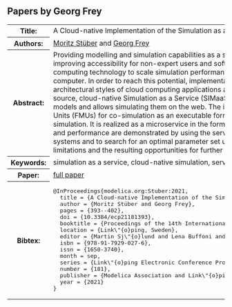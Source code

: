 ## Papers by Georg Frey
<table><tr><th>Title:</th>
<td>A Cloud-native Implementation of the Simulation as a Service-Concept Based on FMI</td>
</tr>
<tr><th>Authors:</th>
<td>
<a href="/proceedings/authors/MoritzStuber">Moritz Stüber</a> and <a href="/proceedings/authors/GeorgFrey">Georg Frey</a></td>
</tr>
<tr><th>Abstract:</th>
<td>Providing modelling and simulation capabilities as a service promises to increase their value by improving accessibility for non-expert users and software agents as well as by leveraging cloud-computing technology to scale simulation performance beyond the capabilities of a single computer. In order to reach this potential, implementations must align their design with the architectural styles of cloud computing applications and the web in general. We present an open-source, cloud-native Simulation as a Service (SIMaaS)-implementation that gives access to models and allows simulating them on the web. The implementation uses Functional Mockup Units (FMUs) for co-simulation as an executable form of a model and relies on FMPy for simulation. It is realized as a microservice in the form of a REST-based HTTP-API. Functionality and performance are demonstrated by using the service to create ensemble forecasts for PV systems and to search for an optimal parameter set using a genetic algorithm. Conceptual limitations and the resulting opportunities for further work are summarized.</td></tr>
<tr><th>Keywords:</th>
<td>simulation as a service, cloud-native simulation, service-oriented software architecture, FMI 2.0</td></tr>
<tr><th>Paper:</th>
<td><a href="https://doi.org/10.3384/ecp21181393">full paper</a></td>
</tr>
<tr><th>Bibtex:</th>
<td><pre>
@InProceedings{modelica.org:Stuber:2021,
  title = {A Cloud-native Implementation of the Simulation as a Service-Concept Based on FMI},
  author = {Moritz Stüber and Georg Frey},
  pages = {393--402},
  doi = {10.3384/ecp21181393},
  booktitle = {Proceedings of the 14th International Modelica Conference},
  location = {Link\&quot;{o}ping, Sweden},
  editor = {Martin Sj\&quot;{o}lund and Lena Buffoni and Adrian Pop and Lennart Ochel},
  isbn = {978-91-7929-027-6},
  issn = {1650-3740},
  month = sep,
  series = {Link\&quot;{o}ping Electronic Conference Proceedings},
  number = {181},
  publisher = {Modelica Association and Link\&quot;{o}ping University Electronic Press},
  year = {2021}
}
</pre></td></tr>
</table><br>
